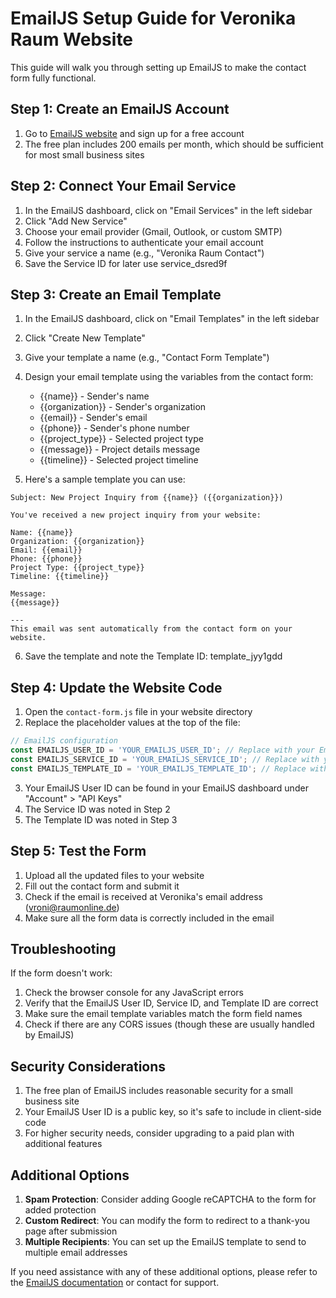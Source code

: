 # EmailJS Setup Guide for Veronika Raum Website

This guide will walk you through setting up EmailJS to make the contact form fully functional.

## Step 1: Create an EmailJS Account

1. Go to [EmailJS website](https://www.emailjs.com/) and sign up for a free account
2. The free plan includes 200 emails per month, which should be sufficient for most small business sites

## Step 2: Connect Your Email Service

1. In the EmailJS dashboard, click on "Email Services" in the left sidebar
2. Click "Add New Service"
3. Choose your email provider (Gmail, Outlook, or custom SMTP)
4. Follow the instructions to authenticate your email account
5. Give your service a name (e.g., "Veronika Raum Contact")
6. Save the Service ID for later use service_dsred9f

## Step 3: Create an Email Template

1. In the EmailJS dashboard, click on "Email Templates" in the left sidebar
2. Click "Create New Template"
3. Give your template a name (e.g., "Contact Form Template")
4. Design your email template using the variables from the contact form:
   - {{name}} - Sender's name
   - {{organization}} - Sender's organization
   - {{email}} - Sender's email
   - {{phone}} - Sender's phone number
   - {{project_type}} - Selected project type
   - {{message}} - Project details message
   - {{timeline}} - Selected project timeline

5. Here's a sample template you can use:

```
Subject: New Project Inquiry from {{name}} ({{organization}})

You've received a new project inquiry from your website:

Name: {{name}}
Organization: {{organization}}
Email: {{email}}
Phone: {{phone}}
Project Type: {{project_type}}
Timeline: {{timeline}}

Message:
{{message}}

---
This email was sent automatically from the contact form on your website.
```

6. Save the template and note the Template ID: template_jyy1gdd

## Step 4: Update the Website Code

1. Open the `contact-form.js` file in your website directory
2. Replace the placeholder values at the top of the file:

```javascript
// EmailJS configuration
const EMAILJS_USER_ID = 'YOUR_EMAILJS_USER_ID'; // Replace with your EmailJS User ID
const EMAILJS_SERVICE_ID = 'YOUR_EMAILJS_SERVICE_ID'; // Replace with your Service ID
const EMAILJS_TEMPLATE_ID = 'YOUR_EMAILJS_TEMPLATE_ID'; // Replace with your Template ID
```

3. Your EmailJS User ID can be found in your EmailJS dashboard under "Account" > "API Keys"
4. The Service ID was noted in Step 2
5. The Template ID was noted in Step 3

## Step 5: Test the Form

1. Upload all the updated files to your website
2. Fill out the contact form and submit it
3. Check if the email is received at Veronika's email address (vroni@raumonline.de)
4. Make sure all the form data is correctly included in the email

## Troubleshooting

If the form doesn't work:

1. Check the browser console for any JavaScript errors
2. Verify that the EmailJS User ID, Service ID, and Template ID are correct
3. Make sure the email template variables match the form field names
4. Check if there are any CORS issues (though these are usually handled by EmailJS)

## Security Considerations

1. The free plan of EmailJS includes reasonable security for a small business site
2. Your EmailJS User ID is a public key, so it's safe to include in client-side code
3. For higher security needs, consider upgrading to a paid plan with additional features

## Additional Options

1. **Spam Protection**: Consider adding Google reCAPTCHA to the form for added protection
2. **Custom Redirect**: You can modify the form to redirect to a thank-you page after submission
3. **Multiple Recipients**: You can set up the EmailJS template to send to multiple email addresses

If you need assistance with any of these additional options, please refer to the [EmailJS documentation](https://www.emailjs.com/docs/) or contact for support.